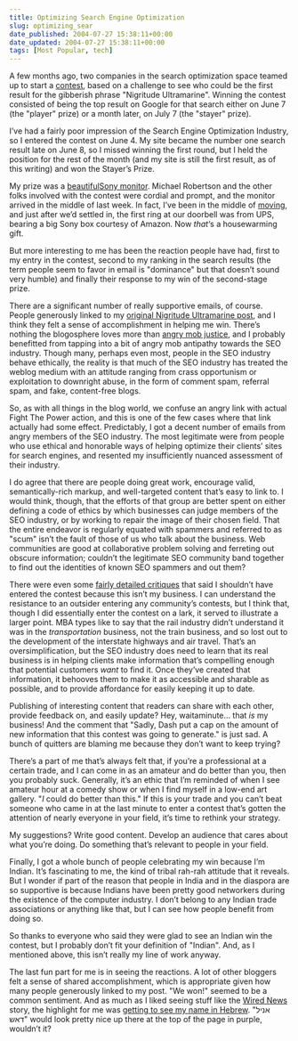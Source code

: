 ```yaml
---
title: Optimizing Search Engine Optimization
slug: optimizing_sear
date_published: 2004-07-27 15:38:11+00:00
date_updated: 2004-07-27 15:38:11+00:00
tags: [Most Popular, tech]
---
```

A few months ago, two companies in the search optimization space teamed up to start a [contest](http://www.darkblue.com/seochallenge/), based on a challenge to see who could be the first result for the gibberish phrase "Nigritude Ultramarine". Winning the contest consisted of being the top result on Google for that search either on June 7 (the "player" prize) or a month later, on July 7 (the "stayer" prize).

I’ve had a fairly poor impression of the Search Engine Optimization Industry, so I entered the contest on June 4. My site became the number one search result late on June 8, so I missed winning the first round, but I held the position for the rest of the month (and my site is still the first result, as of this writing) and won the Stayer’s Prize.

My prize was a [beautiful](http://www.anildash.com/photos/onthego2/anilblog_81.html)[Sony monitor](http://www.amazon.com/exec/obidos/ASIN/B0000918VX/2020-20/ref=nosim). Michael Robertson and the other folks involved with the contest were cordial and prompt, and the monitor arrived in the middle of last week. In fact, I’ve been in the middle of [moving](/2004/07/20/on_leaving_new_), and just after we’d settled in, the first ring at our doorbell was from UPS, bearing a big Sony box courtesy of Amazon. Now *that*‘s a housewarming gift.

But more interesting to me has been the reaction people have had, first to my entry in the contest, second to my ranking in the search results (the term people seem to favor in email is "dominance" but that doesn’t sound very humble) and finally their response to my win of the second-stage prize.

There are a significant number of really supportive emails, of course. People generously linked to my [original Nigritude Ultramarine post](/2004/06/04/nigritude_ultra), and I think they felt a sense of accomplishment in helping me win. There’s nothing the blogosphere loves more than [angry mob justice](/2004/06/27/learning_from_e), and I probably benefitted from tapping into a bit of angry mob antipathy towards the SEO industry. Though many, perhaps even most, people in the SEO industry behave ethically, the reality is that much of the SEO industry has treated the weblog medium with an attitude ranging from crass opportunism or exploitation to downright abuse, in the form of comment spam, referral spam, and fake, content-free blogs.

So, as with all things in the blog world, we confuse an angry link with actual Fight The Power action, and this is one of the few cases where that link actually had some effect. Predictably, I got a decent number of emails from angry members of the SEO industry. The most legitimate were from people who use ethical and honorable ways of helping optimize their clients’ sites for search engines, and resented my insufficiently nuanced assessment of their industry.

I do agree that there are people doing great work, encourage valid, semantically-rich markup, and well-targeted content that’s easy to link to. I would think, though, that the efforts of that group are better spent on either defining a code of ethics by which businesses can judge members of the SEO industry, or by working to repair the image of their chosen field. That the entire endeavor is regularly equated with spammers and referred to as "scum" isn’t the fault of those of us who talk about the business. Web communities are good at collaborative problem solving and ferreting out obscure information; couldn’t the legitimate SEO community band together to find out the identities of known SEO spammers and out them?

There were even some [fairly detailed critiques](http://www.hunterhost.com/articles/nigritude-ultramarine-02.html) that said I shouldn’t have entered the contest because this isn’t my business. I can understand the resistance to an outsider entering any community’s contests, but I think that, though I did essentially enter the contest on a lark, it served to illustrate a larger point. MBA types like to say that the rail industry didn’t understand it was in the *transportation* business, not the train business, and so lost out to the development of the interstate highways and air travel. That’s an oversimplification, but the SEO industry does need to learn that its real business is in helping clients make information that’s compelling enough that potential customers *want* to find it. Once they’ve created that information, it behooves them to make it as accessible and sharable as possible, and to provide affordance for easily keeping it up to date.

Publishing of interesting content that readers can share with each other, provide feedback on, and easily update? Hey, waitaminute… that *is* my business! And the comment that "Sadly, Dash put a cap on the amount of new information that this contest was going to generate." is just sad. A bunch of quitters are blaming me because they don’t want to keep trying?

There’s a part of me that’s always felt that, if you’re a professional at a certain trade, and I can come in as an amateur and do better than you, then you probably suck. Generally, it’s an ethic that I’m reminded of when I see amateur hour at a comedy show or when I find myself in a low-end art gallery. "*I* could do better than this." If this is your trade and you can’t beat someone who came in at the last minute to enter a contest that’s gotten the attention of nearly everyone in your field, it’s time to rethink your strategy.

My suggestions? Write good content. Develop an audience that cares about what you’re doing. Do something that’s relevant to people in your field.

Finally, I got a whole bunch of people celebrating my win because I’m Indian. It’s fascinating to me, the kind of tribal rah-rah attitude that it reveals. But I wonder if part of the reason that people in India and in the diaspora are so supportive is because Indians have been pretty good networkers during the existence of the computer industry. I don’t belong to any Indian trade associations or anything like that, but I can see how people benefit from doing so.

So thanks to everyone who said they were glad to see an Indian win the contest, but I probably don’t fit your definition of "Indian". And, as I mentioned above, this isn’t really my line of work anyway.

The last fun part for me is in seeing the reactions. A lot of other bloggers felt a sense of shared accomplishment, which is appropriate given how many people generously linked to my post. "We won!" seemed to be a common sentiment. And as much as I liked seeing stuff like the [Wired News](http://wired.com/news/infostructure/0,1377,64130,00.html) story, the highlight for me was [getting to see my name in Hebrew](http://www.nrg.co.il/online/10/ART/753/769.html). "אניל דאש" would look pretty nice up there at the top of the page in purple, wouldn’t it?
